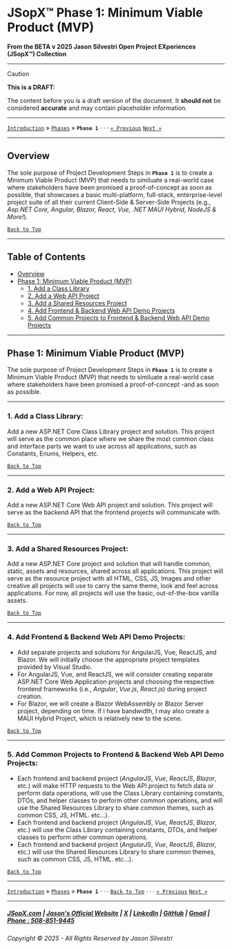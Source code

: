 # JSopX™ Phase 1: Minimum Viable Product (MVP)



**From the ﻿BETA v 2025 Jason Silvestri Open Project EXperiences (JSopX™) Collection**

---


> [!CAUTION]
> **This is a DRAFT:**
> 
> The content before you is a draft version of the document. It **should not** be considered **accurate** and may contain placeholder information.
>

---

[`Introduction`](../Introduction/) » [`Phases`](./ReadMe.md) » **`Phase 1`**   · · · [`« Previous`](./ReadMe.md) [`Next »`](./Phase-2.md)

---

## **Overview**

The sole purpose of Project Development Steps in **`Phase 1`** is to create a Minimum Viable Product (MVP) that needs to similuate a real-world case where stakeholders have been promised a proof-of-concept as soon as possible, that showcases a basic multi-platform, full-stack, enterprise-level project suite of all their current Client-Side & Server-Side Projects (e.g., _Asp.NET Core, Angular, Blazor, React, Vue, .NET MAUI Hybrid, NodeJS & More!_). 

[`Back to Top`](#table-of-contents)

---

## Table of Contents

  - [Overview](#overview)
  - [Phase 1: Minimum Viable Product (MVP)](#phase-1-minimum-viable-product-mvp)
    - [1. Add a Class Library](#1-add-a-class-library)
    - [2. Add a Web API Project](#2-add-a-web-api-project)
    - [3. Add a Shared Resources Project](#3-add-a-shared-resources-project)
    - [4. Add Frontend & Backend Web API Demo Projects](#4-add-frontend--backend-web-api-demo-projects)
    - [5. Add Common Projects to Frontend & Backend Web API Demo Projects](#5-add-common-projects-to-frontend--backend-web-api-demo-projects)

---

## **Phase 1: Minimum Viable Product (MVP)**

The sole purpose of Project Development Steps in **`Phase 1`** is to create a Minimum Viable Product (MVP) that needs to similuate a real-world case where stakeholders have been promised a proof-of-concept -and  as soon as possible.

---

### 1. **Add a Class Library**: 

Add a new ASP.NET Core Class Library project and solution. This project will serve as the common place where we share the most common class and interface parts we want to use across all applications, such as Constants, Enums, Helpers, etc.
   
[`Back to Top`](#table-of-contents)

---

### 2. **Add a Web API Project**: 

Add a new ASP.NET Core Web API project and solution. This project will serve as the backend API that the frontend projects will communicate with.

[`Back to Top`](#table-of-contents)

---

### 3. **Add a Shared Resources Project**: 

Add a new ASP.NET Core project and solution that will handle common, static, assets and resources, shared across all applications. This project will serve as the resource project with all HTML, CSS, JS, Images and other creative all projects will use to carry the same theme, look and feel across applications. For now, all projects will use the basic, out-of-the-box vanilla assets.

[`Back to Top`](#table-of-contents)

---

### 4. **Add Frontend & Backend Web API Demo Projects**:

   - Add separate projects and solutions for AngularJS, Vue, ReactJS, and Blazor. We will initially choose the appropriate project templates provided by Visual Studio.
   - For AngularJS, Vue, and ReactJS, we will consider creating separate ASP.NET Core Web Application projects and choosing the respective frontend frameworks (i.e., _Angular_, _Vue.js_, _React.js_) during project creation.
   - For Blazor, we will create a Blazor WebAssembly or Blazor Server project, depending on time. If I have bandwidth, I may also create a MAUI Hybrid Project, which is relatively new to the scene.

[`Back to Top`](#table-of-contents)

---

### 5. **Add Common Projects to Frontend & Backend Web API Demo Projects**:
   - Each frontend and backend project (_AngularJS_, _Vue_, _ReactJS_, _Blazor_, etc.) will make HTTP requests to the Web API project to fetch data or perform data operations, will use the Class Library containing constants, DTOs, and helper classes to perform other common operations, and will use the Shared Resources Library to share common themes, such as common CSS, JS, HTML. etc...).
   - Each frontend and backend project (_AngularJS_, _Vue_, _ReactJS_, _Blazor_, etc.) will use the Class Library containing constants, DTOs, and helper classes to perform other common operations. 
   - Each frontend and backend project (_AngularJS_, _Vue_, _ReactJS_, _Blazor_, etc.) will use the Shared Resources Library to share common themes, such as common CSS, JS, HTML. etc...).

[`Back to Top`](#table-of-contents)

---

[`Introduction`](../Introduction/) » [`Phases`](./ReadMe.md) » **`Phase 1`**  · · ·  [`Back to Top`](#table-of-contents) · · · [`« Previous`](./ReadMe.md) [`Next »`](./Phase-2.md)

---

##### [JSopX.com](https://www.jsopx.com/) | [Jason's Official Website](https://www.jsilvestri.com/) | [X](https://www.x.com/JasonSilvestri) | [LinkedIn](http://www.linkedin.com/in/JasonSilvestri) | [GitHub](https://github.com/JasonSilvestri) | [Gmail](mailto:therealjasonsilvestri@gmail.com) | [Phone : 508-851-9445](phoneto:508-851-9445)

###### Copyright © 2025 - All Rights Reserved by Jason Silvestri

